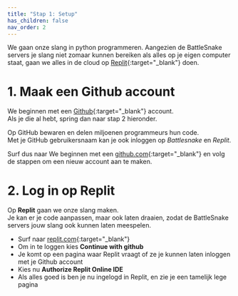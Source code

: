 ```yaml
---
title: "Stap 1: Setup"
has_children: false
nav_order: 2
---
```


We gaan onze slang in python programmeren. Aangezien de BattleSnake servers je slang niet zomaar kunnen bereiken als alles op je eigen computer staat, gaan we alles in de cloud op [Replit](https://replit.com/){:target="_blank"} doen.  


# 1. Maak een Github account
We beginnen met een [Github](https://www.github.com){:target="_blank"} account.  
Als je die al hebt, spring dan naar stap 2 hieronder.  
  

Op GitHub bewaren en delen miljoenen programmeurs hun code.  
Met je GitHub gebruikersnaam kan je ook inloggen op _Battlesnake_ en _Replit_.

Surf dus naar We beginnen met een [github.com](https://github.com/signup){:target="_blank"} en volg de stappen om een nieuw account aan te maken.

# 2. Log in op Replit
Op **Replit** gaan we onze slang maken.  
Je kan er je code aanpassen, maar ook laten draaien, zodat de BattleSnake servers jouw slang ook kunnen laten meespelen.

- Surf naar [replit.com](https://replit.com/login){:target="_blank"}
- Om in te loggen kies **Continue with github**
- Je komt op een pagina waar Replit vraagt of ze je kunnen laten inloggen met je Github account
- Kies nu **Authorize Replit Online IDE**
- Als alles goed is ben je nu ingelogd in Replit, en zie je een tamelijk lege pagina


